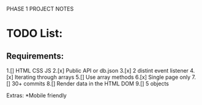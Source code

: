 PHASE 1 PROJECT NOTES

# TODO List:


## Requirements:

1.[] HTML CSS JS
2.[x] Public API or db.json
3.[x] 2 distint event listener
4.[x] Iterating through arrays
5.[] Use array methods
6.[x] Single page only
7.[] 30+ commits
8.[] Render data in the HTML DOM
9.[] 5 objects

Extras:
*Mobile friendly